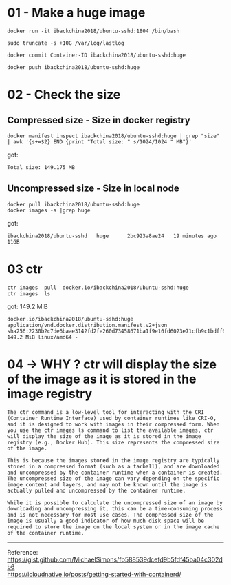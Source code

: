 # 01 - Make a huge image
```
docker run -it ibackchina2018/ubuntu-sshd:1804 /bin/bash

sudo truncate -s +10G /var/log/lastlog

docker commit Container-ID ibackchina2018/ubuntu-sshd:huge

docker push ibackchina2018/ubuntu-sshd:huge
```

# 02 - Check the size
##  Compressed size - Size in docker registry
```
docker manifest inspect ibackchina2018/ubuntu-sshd:huge | grep "size" | awk '{s+=$2} END {print "Total size: " s/1024/1024 " MB"}'
```
got:     

```
Total size: 149.175 MB
```

## Uncompressed size  - Size in local node
```
docker pull ibackchina2018/ubuntu-sshd:huge
docker images -a |grep huge
```
got:     
```
ibackchina2018/ubuntu-sshd   huge      2bc923a8ae24   19 minutes ago   11GB
```


# 03 ctr
```
ctr images  pull  docker.io/ibackchina2018/ubuntu-sshd:huge
ctr images  ls
```
got:  149.2 MiB         

```
docker.io/ibackchina2018/ubuntu-sshd:huge application/vnd.docker.distribution.manifest.v2+json sha256:2230b2c7de6baae3142fd2fe260d73458671ba1f9e16fd6023e71cfb9c1bdff6 149.2 MiB linux/amd64 -

```


# 04 -> WHY ?     ctr will display the size of the image as it is stored in the image registry
```
The ctr command is a low-level tool for interacting with the CRI (Container Runtime Interface) used by container runtimes like CRI-O, and it is designed to work with images in their compressed form. When you use the ctr images ls command to list the available images, ctr will display the size of the image as it is stored in the image registry (e.g., Docker Hub). This size represents the compressed size of the image.

This is because the images stored in the image registry are typically stored in a compressed format (such as a tarball), and are downloaded and uncompressed by the container runtime when a container is created. The uncompressed size of the image can vary depending on the specific image content and layers, and may not be known until the image is actually pulled and uncompressed by the container runtime.

While it is possible to calculate the uncompressed size of an image by downloading and uncompressing it, this can be a time-consuming process and is not necessary for most use cases. The compressed size of the image is usually a good indicator of how much disk space will be required to store the image on the local system or in the image cache of the container runtime.
```





---
Reference:       
https://gist.github.com/MichaelSimons/fb588539dcefd9b5fdf45ba04c302db6        
https://icloudnative.io/posts/getting-started-with-containerd/               



